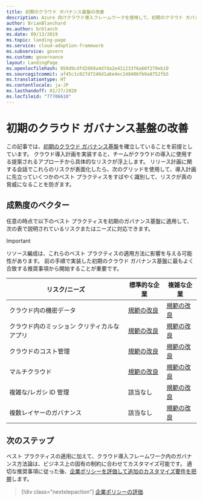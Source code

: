 ```yaml
---
title: 初期のクラウド ガバナンス基盤の改善
description: Azure 向けクラウド導入フレームワークを使用して、初期のクラウド ガバナンス基盤を段階的に改善する方法を学びます。
author: BrianBlanchard
ms.author: brblanch
ms.date: 09/13/2019
ms.topic: landing-page
ms.service: cloud-adoption-framework
ms.subservice: govern
ms.custom: governance
layout: LandingPage
ms.openlocfilehash: 050d9cdfd2069a4d7da2e411233f6a60f270eb10
ms.sourcegitcommit: af45c1c027d7246d1a6e4ec248406fb9a8752fb5
ms.translationtype: HT
ms.contentlocale: ja-JP
ms.lasthandoff: 02/27/2020
ms.locfileid: "77706610"
---
```

# <a name="improve-your-initial-cloud-governance-foundation"></a>初期のクラウド ガバナンス基盤の改善

この記事では、[初期のクラウド ガバナンス基盤](./initial-foundation.md)を確立していることを前提としています。 クラウド導入計画を実装すると、チームがクラウドの導入に使用する提案されるアプローチから具体的なリスクが浮上します。 リリース計画に関する会話でこれらのリスクが表面化したら、次のグリッドを使用して、導入計画に先立っていくつかのベスト プラクティスをすばやく識別して、リスクが真の脅威になることを防ぎます。

## <a name="maturity-vectors"></a>成熟度のベクター

任意の時点で以下のベスト プラクティスを初期のガバナンス基盤に適用して、次の表で説明されているリスクまたはニーズに対応できます。

> [!IMPORTANT]
> リソース編成は、これらのベスト プラクティスの適用方法に影響を与える可能性があります。 前の手順で実装した初期のクラウド ガバナンス基盤に最もよく合致する推奨事項から開始することが重要です。

|リスク/ニーズ | 標準的な企業 | 複雑な企業 |
|---|---|---|
|クラウド内の機密データ|[規範の改良](./guides/standard/security-baseline-improvement.md)|[規範の改良](./guides/complex/security-baseline-improvement.md)|
|クラウド内のミッション クリティカルなアプリ|[規範の改良](./guides/standard/resource-consistency-improvement.md)|[規範の改良](./guides/complex/resource-consistency-improvement.md)|
|クラウドのコスト管理|[規範の改良](./guides/standard/cost-management-improvement.md)|[規範の改良](./guides/complex/cost-management-improvement.md)|
|マルチクラウド|[規範の改良](./guides/standard/multicloud-improvement.md)|[規範の改良](./guides/complex/multicloud-improvement.md)|
|複雑な/レガシ ID 管理|該当なし|[規範の改良](./guides/complex/identity-baseline-improvement.md)|
|複数レイヤーのガバナンス|該当なし|[規範の改良](./guides/complex/multiple-layers-of-governance.md)|

## <a name="next-steps"></a>次のステップ

ベスト プラクティスの適用に加えて、クラウド導入フレームワーク内のガバナンス方法論は、ビジネス上の固有の制約に合わせてカスタマイズ可能です。 適切な推奨事項に従った後、[企業ポリシーを評価して追加のカスタマイズ要件を把握](./corporate-policy.md)します。

> [!div class="nextstepaction"]
> [企業ポリシーの評価](./corporate-policy.md)
